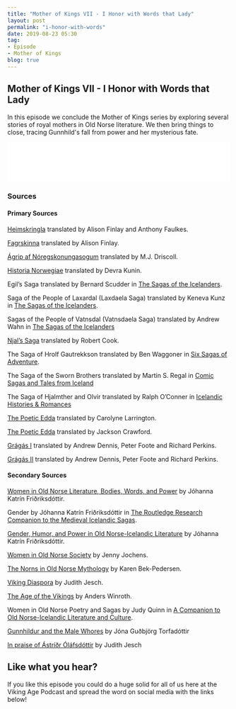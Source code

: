 ```yaml
---
title: "Mother of Kings VII - I Honor with Words that Lady"
layout: post
permalink: "i-honor-with-words"
date: 2019-08-23 05:30
tag:
- Episode
- Mother of Kings
blog: true
---
```


## Mother of Kings VII - I Honor with Words that Lady

In this episode we conclude the Mother of Kings series by exploring several stories of royal mothers in Old Norse literature. We then bring things to close, tracing Gunnhild's fall from power and her mysterious fate.

<iframe style="border: none" src="//html5-player.libsyn.com/embed/episode/id/10950131/height/90/theme/custom/thumbnail/yes/direction/backward/render-playlist/no/custom-color/87A93A/" height="90" width="100%" scrolling="no"  allowfullscreen webkitallowfullscreen mozallowfullscreen oallowfullscreen msallowfullscreen></iframe>

### Sources

#### Primary Sources

[Heimskringla](http://www.vsnrweb-publications.org.uk/Heimskringla%20I.pdf) translated by Alison Finlay and Anthony Faulkes.

[Fagrskinna](https://brill.com/view/title/8463) translated by Alison Finlay.

[Ágrip af Nóregskonungasogum](http://www.vsnrweb-publications.org.uk/Text%20Series/Agrip.pdf) translated by M.J. Driscoll.

[Historia Norwegiae](http://vsnrweb-publications.org.uk/Text%20Series/Historia&Passio.pdf) translated by Devra Kunin.

Egil’s Saga translated by Bernard Scudder in [The Sagas of the Icelanders](https://www.amazon.com/Sagas-Icelanders-Penguin-Classics-Deluxe/dp/0141000031).

Saga of the People of Laxardal (Laxdaela Saga) translated by Keneva Kunz in   [The Sagas of the Icelanders](https://www.amazon.com/Sagas-Icelanders-Penguin-Classics-Deluxe/dp/0141000031).

Sagas of the People of Vatnsdal (Vatnsdaela Saga) translated by Andrew Wahn in [The Sagas of the Icelanders](https://www.amazon.com/Sagas-Icelanders-Penguin-Classics-Deluxe/dp/0141000031)

[Njal’s Saga](https://www.amazon.com/Penguin-Classics-Leifur-Eiricksson-2001-12-06/dp/B0182Q3SWU/ref=sr_1_9?s=books&ie=UTF8&qid=1547049314&sr=1-9&keywords=Njal%27s+Saga) translated by Robert Cook.

The Saga of Hrolf Gautrekkson translated by Ben Waggoner in [Six Sagas of Adventure](https://www.amazon.com/Six-Sagas-Adventure-Ben-Waggoner/dp/1941136044).

 The Saga of the Sworn Brothers translated by Martin S. Regal in [Comic Sagas and Tales from Iceland](https://www.amazon.com/Comic-Sagas-Iceland-Penguin-Classics/dp/0140447741)

The Saga of Hjalmther and Olvir translated by Ralph O’Conner in [Icelandic Histories & Romances](https://www.amazon.com/Icelandic-Histories-Romances-Revealing-Paperback/dp/0752428942)

[The Poetic Edda](https://www.amazon.com/Poetic-Edda-Oxford-Worlds-Classics/dp/0199675341/ref=sr_1_4?s=books&ie=UTF8&qid=1547049354&sr=1-4&keywords=Poetic+Edda) translated by Carolyne Larrington.  

[The Poetic Edda](https://www.amazon.com/Poetic-Edda-Stories-Hackett-Classics/dp/1624663567/ref=sr_1_1?s=books&ie=UTF8&qid=1547049354&sr=1-1&keywords=Poetic+Edda) translated by Jackson Crawford.

[Grágás I](https://books.google.com/books/about/Laws_of_Early_Iceland.html?id=VuZa8S9yOf4C) translated by Andrew Dennis, Peter Foote and Richard Perkins.

[Grágás II](https://books.google.com/books/about/Laws_of_Early_Iceland.html?id=-KKDKPZ0xzIC) translated by Andrew Dennis, Peter Foote and Richard Perkins.


#### Secondary Sources

[Women in Old Norse Literature, Bodies, Words, and Power](https://www.amazon.com/Women-Old-Norse-Literature-Bodies/dp/0230120423) by Jóhanna Katrín Friðriksdóttir.

Gender by Jóhanna Katrín Friðriksdóttir in [The Routledge Research Companion to the Medieval Icelandic Sagas](https://www.amazon.com/Routledge-Research-Companion-Medieval-Icelandic/dp/1472433300).

[Gender, Humor, and Power in Old Norse-Icelandic Literature](https://www.researchgate.net/publication/289488388_Gender_Humor_and_Power_in_Old_Norse-Icelandic_Literature) by Jóhanna Katrín Friðriksdóttir.

[Women in Old Norse Society](https://www.amazon.com/Women-Norse-Society-Jenny-Jochens/dp/0801485207) by Jenny Jochens.

[The Norns in Old Norse Mythology](https://www.amazon.com/Norns-Old-Norse-Mythology/dp/178046035X) by Karen Bek-Pedersen.

[Viking Diaspora](https://www.amazon.com/Viking-Diaspora-Medieval-World/dp/1138020796) by Judith Jesch.  

[The Age of the Vikings](https://www.amazon.com/Age-Vikings-Anders-Winroth/dp/0691169292) by Anders Winroth.  

Women in Old Norse Poetry and Sagas by Judy Quinn in [A Companion to Old Norse-Icelandic Literature and Culture](https://www.amazon.com/Companion-Old-Norse-Icelandic-Literature-Culture/dp/1405163674).

[Gunnhildur and the Male Whores](https://publikationen.uni-tuebingen.de/xmlui/handle/10900/46213) by Jóna Guðbjörg Torfadóttir

[In praise of Ástríðr Óláfsdóttir](https://www.academia.edu/213299/In_praise_of_%C3%81str%C3%AD%C3%B0r_%C3%93l%C3%A1fsd%C3%B3ttir) by Judith Jesch

## Like what you hear?
If you like this episode you could do a huge solid for all of us here at the Viking Age Podcast and spread the word on social media with the links below!
